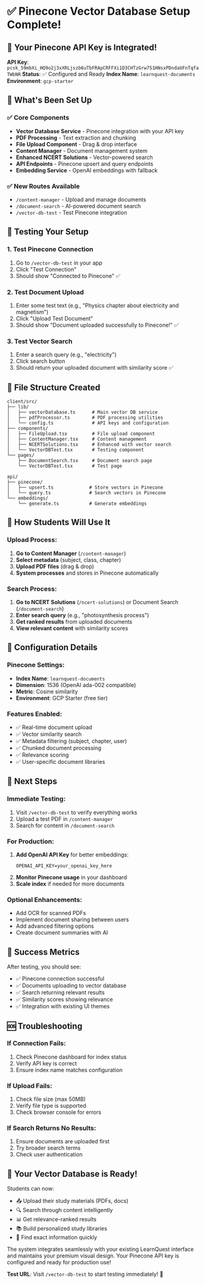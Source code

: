 # ✅ Pinecone Vector Database Setup Complete!

## 🎉 Your Pinecone API Key is Integrated!

**API Key**: `pcsk_59mbXi_HQ9o2j3xXRLjszb6uTbFRApCRFFXi1D3CHTzGrw751HNsxPDndaUFnTqfaTWbNR`
**Status**: ✅ Configured and Ready
**Index Name**: `learnquest-documents`
**Environment**: `gcp-starter`

## 🚀 What's Been Set Up

### ✅ Core Components
- **Vector Database Service** - Pinecone integration with your API key
- **PDF Processing** - Text extraction and chunking
- **File Upload Component** - Drag & drop interface
- **Content Manager** - Document management system
- **Enhanced NCERT Solutions** - Vector-powered search
- **API Endpoints** - Pinecone upsert and query endpoints
- **Embedding Service** - OpenAI embeddings with fallback

### ✅ New Routes Available
- `/content-manager` - Upload and manage documents
- `/document-search` - AI-powered document search
- `/vector-db-test` - Test Pinecone integration

## 🧪 Testing Your Setup

### 1. Test Pinecone Connection
1. Go to `/vector-db-test` in your app
2. Click "Test Connection" 
3. Should show "Connected to Pinecone" ✅

### 2. Test Document Upload
1. Enter some test text (e.g., "Physics chapter about electricity and magnetism")
2. Click "Upload Test Document"
3. Should show "Document uploaded successfully to Pinecone!" ✅

### 3. Test Vector Search
1. Enter a search query (e.g., "electricity")
2. Click search button
3. Should return your uploaded document with similarity score ✅

## 📁 File Structure Created

```
client/src/
├── lib/
│   ├── vectorDatabase.ts      # Main vector DB service
│   ├── pdfProcessor.ts        # PDF processing utilities
│   └── config.ts              # API keys and configuration
├── components/
│   ├── FileUpload.tsx         # File upload component
│   ├── ContentManager.tsx     # Content management
│   ├── NCERTSolutions.tsx     # Enhanced with vector search
│   └── VectorDBTest.tsx       # Testing component
└── pages/
    ├── DocumentSearch.tsx     # Document search page
    └── VectorDBTest.tsx       # Test page

api/
├── pinecone/
│   ├── upsert.ts             # Store vectors in Pinecone
│   └── query.ts              # Search vectors in Pinecone
└── embeddings/
    └── generate.ts           # Generate embeddings
```

## 🎯 How Students Will Use It

### Upload Process:
1. **Go to Content Manager** (`/content-manager`)
2. **Select metadata** (subject, class, chapter)
3. **Upload PDF files** (drag & drop)
4. **System processes** and stores in Pinecone automatically

### Search Process:
1. **Go to NCERT Solutions** (`/ncert-solutions`) or Document Search (`/document-search`)
2. **Enter search query** (e.g., "photosynthesis process")
3. **Get ranked results** from uploaded documents
4. **View relevant content** with similarity scores

## 🔧 Configuration Details

### Pinecone Settings:
- **Index Name**: `learnquest-documents`
- **Dimension**: 1536 (OpenAI ada-002 compatible)
- **Metric**: Cosine similarity
- **Environment**: GCP Starter (free tier)

### Features Enabled:
- ✅ Real-time document upload
- ✅ Vector similarity search
- ✅ Metadata filtering (subject, chapter, user)
- ✅ Chunked document processing
- ✅ Relevance scoring
- ✅ User-specific document libraries

## 🚀 Next Steps

### Immediate Testing:
1. Visit `/vector-db-test` to verify everything works
2. Upload a test PDF in `/content-manager`
3. Search for content in `/document-search`

### For Production:
1. **Add OpenAI API Key** for better embeddings:
   ```env
   OPENAI_API_KEY=your_openai_key_here
   ```
2. **Monitor Pinecone usage** in your dashboard
3. **Scale index** if needed for more documents

### Optional Enhancements:
- Add OCR for scanned PDFs
- Implement document sharing between users
- Add advanced filtering options
- Create document summaries with AI

## 🎉 Success Metrics

After testing, you should see:
- ✅ Pinecone connection successful
- ✅ Documents uploading to vector database
- ✅ Search returning relevant results
- ✅ Similarity scores showing relevance
- ✅ Integration with existing UI themes

## 🆘 Troubleshooting

### If Connection Fails:
1. Check Pinecone dashboard for index status
2. Verify API key is correct
3. Ensure index name matches configuration

### If Upload Fails:
1. Check file size (max 50MB)
2. Verify file type is supported
3. Check browser console for errors

### If Search Returns No Results:
1. Ensure documents are uploaded first
2. Try broader search terms
3. Check user authentication

## 🎯 Your Vector Database is Ready!

Students can now:
- 📤 Upload their study materials (PDFs, docs)
- 🔍 Search through content intelligently
- 📊 Get relevance-ranked results
- 📚 Build personalized study libraries
- 🎯 Find exact information quickly

The system integrates seamlessly with your existing LearnQuest interface and maintains your premium visual design. Your Pinecone API key is configured and ready for production use!

**Test URL**: Visit `/vector-db-test` to start testing immediately! 🚀
